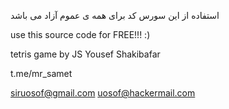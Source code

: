 استفاده از این سورس کد برای همه ی عموم آزاد می باشد

use this source code for FREE!!! :) 

tetris game by JS Yousef Shakibafar 

t.me/mr_samet

siruosof@gmail.com
uosof@hackermail.com
